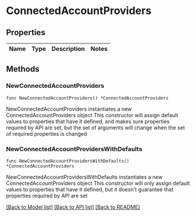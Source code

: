 # ConnectedAccountProviders

## Properties

Name | Type | Description | Notes
------------ | ------------- | ------------- | -------------

## Methods

### NewConnectedAccountProviders

`func NewConnectedAccountProviders() *ConnectedAccountProviders`

NewConnectedAccountProviders instantiates a new ConnectedAccountProviders object
This constructor will assign default values to properties that have it defined,
and makes sure properties required by API are set, but the set of arguments
will change when the set of required properties is changed

### NewConnectedAccountProvidersWithDefaults

`func NewConnectedAccountProvidersWithDefaults() *ConnectedAccountProviders`

NewConnectedAccountProvidersWithDefaults instantiates a new ConnectedAccountProviders object
This constructor will only assign default values to properties that have it defined,
but it doesn't guarantee that properties required by API are set


[[Back to Model list]](../README.md#documentation-for-models) [[Back to API list]](../README.md#documentation-for-api-endpoints) [[Back to README]](../README.md)


